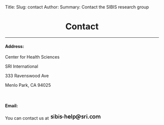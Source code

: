 Title: 
Slug: contact
Author: 
Summary: Contact the SIBIS research group

<h1 align="middle">Contact</h1>

---

#### Address:

Center for Health Sciences

SRI International

333 Ravenswood Ave

Menlo Park, CA 94025 

</br>

#### Email:

You can contact us at <img src="../images/logo/sibis-help.jpg" alt="help email">